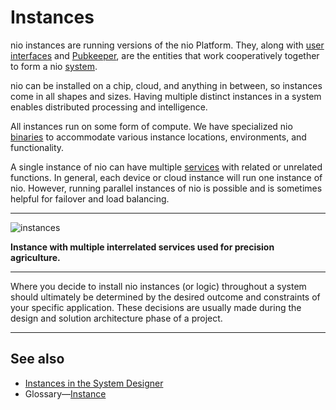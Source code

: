 # Instances

nio instances are running versions of the nio Platform. They, along with [user interfaces](/ui/README.md) and [Pubkeeper](/pubkeeper/README.md), are the entities that work cooperatively together to form a nio [system](/systems/README.md).

nio can be installed on a chip, cloud, and anything in between, so instances come in all shapes and sizes. Having multiple distinct instances in a system enables distributed processing and intelligence.

All instances run on some form of compute. We have specialized nio [binaries](/binaries/README.md) to accommodate various instance locations, environments, and functionality.

A single instance of nio can have multiple [services](/services/README.md) with related or unrelated functions. In general, each device or cloud instance will run one instance of nio. However, running parallel instances of nio is possible and is sometimes helpful for failover and load balancing.

---
![instances](/img/intro-instance.png)

**Instance with multiple interrelated services used for precision agriculture.**

---

Where you decide to install nio instances (or logic) throughout a system should ultimately be determined by the desired outcome and constraints of your specific application. These decisions are usually made during the design and solution architecture phase of a project.

---
## See also

* [Instances in the System Designer](/system-designer/designer-tasks.html#instance)
* Glossary—[Instance](/glossary#instance)

